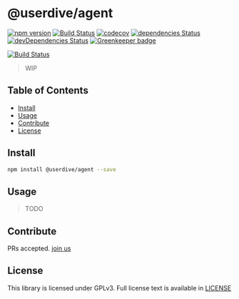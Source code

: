 # @userdive/agent

[![npm version](https://badge.fury.io/js/%40userdive%2Fagent.svg)](https://badge.fury.io/js/%40userdive%2Fagent) [![Build Status][travis-image]][travis-url] [![codecov][codecov-image]][codecov-url] [![dependencies Status](https://david-dm.org/userdive/agent.js/status.svg)](https://david-dm.org/userdive/agent.js) [![devDependencies Status](https://david-dm.org/userdive/agent.js/dev-status.svg)](https://david-dm.org/userdive/agent.js?type=dev) [![Greenkeeper badge](https://badges.greenkeeper.io/userdive/agent.js.svg)](https://greenkeeper.io/)

[![Build Status](https://saucelabs.com/browser-matrix/userdive.svg)](https://saucelabs.com/open_sauce/user/userdive/builds)

> WIP

## Table of Contents

- [Install](#install)
- [Usage](#usage)
- [Contribute](#contribute)
- [License](#license)

## Install

```sh
npm install @userdive/agent --save
```

## Usage

> TODO

## Contribute

PRs accepted. [join us](https://www.wantedly.com/companies/uncovertruth/projects)

## License

This library is licensed under GPLv3. Full license text is available in [LICENSE](https://github.com/userdive/agent.js/blob/master/LICENSE)

[travis-image]: https://travis-ci.org/userdive/agent.js.svg?branch=master
[travis-url]: https://travis-ci.org/userdive/agent.js
[codecov-image]: https://codecov.io/gh/userdive/agent.js/branch/master/graph/badge.svg
[codecov-url]: https://codecov.io/gh/userdive/agent.js
